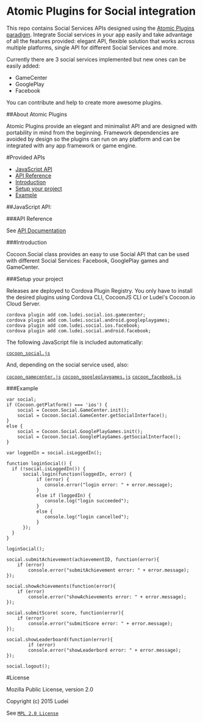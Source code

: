 
Atomic Plugins for Social integration
========================================

This repo contains Social Services APIs designed using the [Atomic Plugins paradigm](#about-atomic-plugins). Integrate Social services in your app easily and take advantage of all the features provided: elegant API, flexible solution that works across multiple platforms, single API for different Social Services and more. 
 
Currently there are 3 social services implemented but new ones can be easily added:

* GameCenter
* GooglePlay 
* Facebook

You can contribute and help to create more awesome plugins.

##About Atomic Plugins

Atomic Plugins provide an elegant and minimalist API and are designed with portability in mind from the beginning. Framework dependencies are avoided by design so the plugins can run on any platform and can be integrated with any app framework or game engine. 

#Provided APIs

  * [JavaScript API](#javascript-api)
  * [API Reference](#api-reference)
  * [Introduction](#introduction)
  * [Setup your project](#setup-your-project)
  * [Example](#example-1)

##JavaScript API:

###API Reference

See [API Documentation](http://ludei.github.io/cocoon-common/dist/doc/js/Cocoon.Social.html)

###Introduction 

Cocoon.Social class provides an easy to use Social API that can be used with different Social Services: Facebook, GooglePlay games and GameCenter.

###Setup your project

Releases are deployed to Cordova Plugin Registry. You only have to install the desired plugins using Cordova CLI, CocoonJS CLI or Ludei's Cocoon.io Cloud Server.

    cordova plugin add com.ludei.social.ios.gamecenter;
    cordova plugin add com.ludei.social.android.googleplaygames;
    cordova plugin add com.ludei.social.ios.facebook;
    cordova plugin add com.ludei.social.android.facebook;

The following JavaScript file is included automatically:

[`cocoon_social.js`](src/js/cocoon_social.js)

And, depending on the social service used, also: 

[`cocoon_gamecenter.js`](https://github.com/ludei/atomic-plugins-gamecenter/blob/master/src/js/cocoon_gamecenter.js)
[`cocoon_googleplaygames.js`]()
[`cocoon_facebook.js`]()

###Example

	var social;
	if (Cocoon.getPlatform() === 'ios') {
		social = Cocoon.Social.GameCenter.init();
		social = Cocoon.Social.GameCenter.getSocialInterface();
	}
	else {
		social = Cocoon.Social.GooglePlayGames.init();
		social = Cocoon.Social.GooglePlayGames.getSocialInterface();
	}

	var loggedIn = social.isLoggedIn();

	function loginSocial() {
	  if (!social.isLoggedIn()) {
	      social.login(function(loggedIn, error) {
	           if (error) {
	              console.error("login error: " + error.message);
	           }
	           else if (loggedIn) {
	              console.log("login succeeded");
	           }
	           else {
	              console.log("login cancelled");
	           }
	      });
	  }
	}

	loginSocial();

    social.submitAchievement(achievementID, function(error){
    	if (error)
        	console.error("submitAchievement error: " + error.message);
	});

	social.showAchievements(function(error){
    	if (error)
        	console.error("showAchievements error: " + error.message);
	});

	social.submitScore( score, function(error){
		if (error)
    		console.error("submitScore error: " + error.message);
	});

	social.showLeaderboard(function(error){
			if (error)
 			console.error("showLeaderbord error: " + error.message);
	});
	
    social.logout();

#License

Mozilla Public License, version 2.0

Copyright (c) 2015 Ludei 

See [`MPL 2.0 License`](LICENSE)

